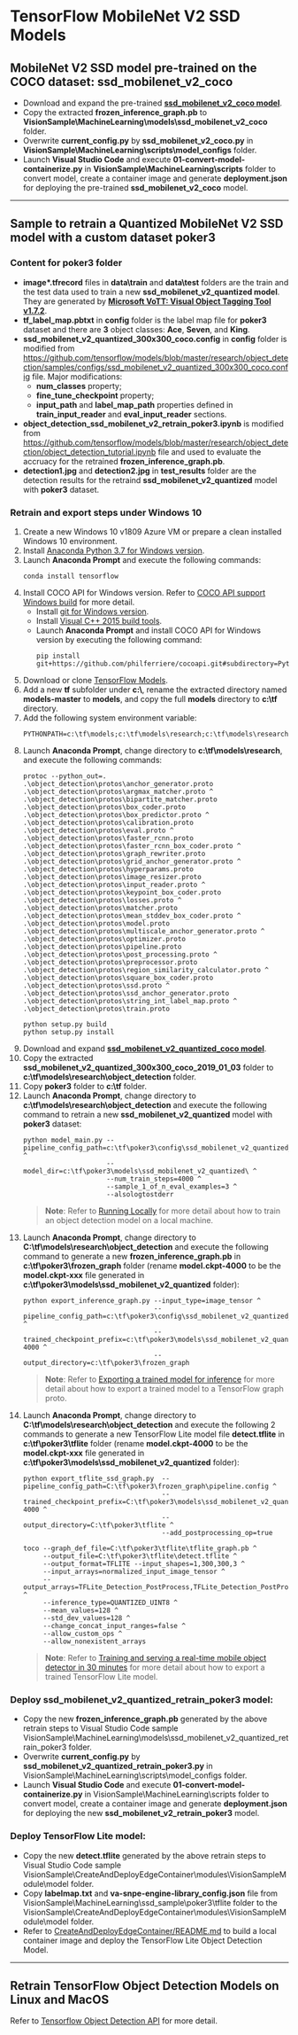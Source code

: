 # TensorFlow MobileNet V2 SSD Models

## MobileNet V2 SSD model pre-trained on the COCO dataset: ssd_mobilenet_v2_coco
  - Download and expand the pre-trained [**ssd_mobilenet_v2_coco model**](http://download.tensorflow.org/models/object_detection/ssd_mobilenet_v2_coco_2018_03_29.tar.gz).
  - Copy the extracted **frozen_inference_graph.pb** to **VisionSample\MachineLearning\models\ssd_mobilenet_v2_coco** folder.
  - Overwrite **current_config.py** by **ssd_mobilenet_v2_coco.py** in **VisionSample\MachineLearning\scripts\model_configs** folder.
  - Launch **Visual Studio Code** and execute **01-convert-model-containerize.py** in **VisionSample\MachineLearning\scripts** folder to convert model, create a container image and generate **deployment.json** for deploying the pre-trained **ssd_mobilenet_v2_coco** model.

---
## Sample to retrain a Quantized MobileNet V2 SSD model with a custom dataset poker3

### Content for poker3 folder
- **image\*.tfrecord** files in **data\train** and **data\test** folders are the train and the test data used to train a new **ssd_mobilenet_v2_quantized model**. They are generated by [**Microsoft VoTT: Visual Object Tagging Tool v1.7.2**](https://github.com/Microsoft/VoTT).
- **tf_label_map.pbtxt** in **config** folder is the label map file for **poker3** dataset and there are **3** object classes: **Ace**, **Seven**, and **King**.
- **ssd_mobilenet_v2_quantized_300x300_coco.config** in **config** folder is modified from https://github.com/tensorflow/models/blob/master/research/object_detection/samples/configs/ssd_mobilenet_v2_quantized_300x300_coco.config file.  Major modifications:
  - **num_classes** property;
  - **fine_tune_checkpoint** property;
  - **input_path** and **label_map_path** properties defined in **train_input_reader** and **eval_input_reader** sections. 
- **object_detection_ssd_mobilenet_v2_retrain_poker3.ipynb** is modified from https://github.com/tensorflow/models/blob/master/research/object_detection/object_detection_tutorial.ipynb file and used to evaluate the accruacy for the retrained **frozen_inference_graph.pb**.
- **detection1.jpg** and **detection2.jpg** in **test_results** folder are the detection results for the retraind **ssd_mobilenet_v2_quantized** model with **poker3** dataset.

### Retrain and export steps under Windows 10

1. Create a new Windows 10 v1809 Azure VM or prepare a clean installed Windows 10 environment.
1. Install [Anaconda Python 3.7 for Windows version](https://www.anaconda.com/distribution/).
1. Launch **Anaconda Prompt** and execute the following commands:
    ```<language>
    conda install tensorflow
    ```
1. Install COCO API for Windows version.  Refer to [COCO API support Windows build](https://github.com/philferriere/cocoapi) for more detail.
    * Install [git for Windows version](https://git-scm.com/download/win).
    * Install [Visual C++ 2015 build tools](https://go.microsoft.com/fwlink/?LinkId=691126).
    * Launch **Anaconda Prompt** and install COCO API for Windows version by executing the following command:
      ```<language>
      pip install git+https://github.com/philferriere/cocoapi.git#subdirectory=PythonAPI
      ```
1. Download or clone [TensorFlow Models](https://github.com/tensorflow/models/).
1. Add a new **tf** subfolder under **c:\\**, rename the extracted directory named **models-master** to **models**, and copy the full **models** directory to **c:\tf** directory.
1. Add the following system environment variable:
    ```<language>
    PYTHONPATH=c:\tf\models;c:\tf\models\research;c:\tf\models\research\slim 
    ```
1. Launch **Anaconda Prompt**, change directory to **c:\tf\models\research**, and execute the following commands:
    ```<language>
    protoc --python_out=. .\object_detection\protos\anchor_generator.proto .\object_detection\protos\argmax_matcher.proto ^
    .\object_detection\protos\bipartite_matcher.proto .\object_detection\protos\box_coder.proto .\object_detection\protos\box_predictor.proto ^
    .\object_detection\protos\calibration.proto .\object_detection\protos\eval.proto ^
    .\object_detection\protos\faster_rcnn.proto .\object_detection\protos\faster_rcnn_box_coder.proto ^
    .\object_detection\protos\graph_rewriter.proto .\object_detection\protos\grid_anchor_generator.proto ^
    .\object_detection\protos\hyperparams.proto .\object_detection\protos\image_resizer.proto .\object_detection\protos\input_reader.proto ^
    .\object_detection\protos\keypoint_box_coder.proto .\object_detection\protos\losses.proto ^
    .\object_detection\protos\matcher.proto .\object_detection\protos\mean_stddev_box_coder.proto ^
    .\object_detection\protos\model.proto .\object_detection\protos\multiscale_anchor_generator.proto ^
    .\object_detection\protos\optimizer.proto .\object_detection\protos\pipeline.proto .\object_detection\protos\post_processing.proto ^
    .\object_detection\protos\preprocessor.proto .\object_detection\protos\region_similarity_calculator.proto ^
    .\object_detection\protos\square_box_coder.proto .\object_detection\protos\ssd.proto ^
    .\object_detection\protos\ssd_anchor_generator.proto .\object_detection\protos\string_int_label_map.proto ^
    .\object_detection\protos\train.proto
    ```
    ```<language>
    python setup.py build
    python setup.py install
    ```
1. Download and expand [**ssd_mobilenet_v2_quantized_coco model**](http://download.tensorflow.org/models/object_detection/ssd_mobilenet_v2_quantized_300x300_coco_2019_01_03.tar.gz).
1. Copy the extracted **ssd_mobilenet_v2_quantized_300x300_coco_2019_01_03** folder to **c:\tf\models\research\object_detection** folder.
1. Copy **poker3** folder to **c:\tf** folder.
1. Launch **Anaconda Prompt**, change directory to **c:\tf\models\research\object_detection** and execute the following command to retrain a new **ssd_mobilenet_v2_quantized** model with **poker3** dataset:
    ```<language>
    python model_main.py --pipeline_config_path=c:\tf\poker3\config\ssd_mobilenet_v2_quantized_300x300_coco.config ^
                         --model_dir=c:\tf\poker3\models\ssd_mobilenet_v2_quantized\ ^
                         --num_train_steps=4000 ^
                         --sample_1_of_n_eval_examples=3 ^
                         --alsologtostderr 
    ```
    >**Note**: Refer to [Running Locally](https://github.com/tensorflow/models/blob/master/research/object_detection/g3doc/running_locally.md) for more detail about how to train an object detection model on a local machine.
1. Launch **Anaconda Prompt**, change directory to **C:\tf\models\research\object_detection** and execute the following command to generate a new **frozen_inference_graph.pb** in **c:\tf\poker3\frozen_graph** folder (rename **model.ckpt-4000** to be the **model.ckpt-xxx** file generated in **c:\tf\poker3\models\ssd_mobilenet_v2_quantized** folder):
    ```<language>
    python export_inference_graph.py --input_type=image_tensor ^
                                     --pipeline_config_path=c:\tf\poker3\config\ssd_mobilenet_v2_quantized_300x300_coco.config ^
                                     --trained_checkpoint_prefix=c:\tf\poker3\models\ssd_mobilenet_v2_quantized\model.ckpt-4000 ^
                                     --output_directory=c:\tf\poker3\frozen_graph 
    ```
    >**Note**: Refer to [Exporting a trained model for inference](https://github.com/tensorflow/models/blob/master/research/object_detection/g3doc/exporting_models.md) for more detail about how to export a trained model to a TensorFlow graph proto.
1. Launch **Anaconda Prompt**, change directory to **C:\tf\models\research\object_detection** and execute the following 2 commands to generate a new TensorFlow Lite model file **detect.tflite** in **c:\tf\poker3\tflite** folder (rename **model.ckpt-4000** to be the **model.ckpt-xxx** file generated in **c:\tf\poker3\models\ssd_mobilenet_v2_quantized** folder):
    ```<language>
    python export_tflite_ssd_graph.py  --pipeline_config_path=C:\tf\poker3\frozen_graph\pipeline.config ^
                                       --trained_checkpoint_prefix=C:\tf\poker3\models\ssd_mobilenet_v2_quantized\model.ckpt-4000 ^
                                       --output_directory=C:\tf\poker3\tflite ^
                                       --add_postprocessing_op=true 
    ```
    ```<language>
    toco --graph_def_file=C:\tf\poker3\tflite\tflite_graph.pb ^
         --output_file=C:\tf\poker3\tflite\detect.tflite ^
         --output_format=TFLITE --input_shapes=1,300,300,3 ^
         --input_arrays=normalized_input_image_tensor ^
         --output_arrays=TFLite_Detection_PostProcess,TFLite_Detection_PostProcess:1,TFLite_Detection_PostProcess:2,TFLite_Detection_PostProcess:3 ^
         --inference_type=QUANTIZED_UINT8 ^
         --mean_values=128 ^
         --std_dev_values=128 ^
         --change_concat_input_ranges=false ^
         --allow_custom_ops ^
         --allow_nonexistent_arrays 
    ```
    >**Note**: Refer to [Training and serving a real-time mobile object detector in 30 minutes](https://medium.com/tensorflow/training-and-serving-a-realtime-mobile-object-detector-in-30-minutes-with-cloud-tpus-b78971cf1193) for more detail about how to export a trained TensorFlow Lite model.

### Deploy ssd_mobilenet_v2_quantized_retrain_poker3 model:
- Copy the new **frozen_inference_graph.pb** generated by the above retrain steps to Visual Studio Code sample VisionSample\MachineLearning\models\ssd_mobilenet_v2_quantized_retrain_poker3 folder.
- Overwrite **current_config.py** by **ssd_mobilenet_v2_quantized_retrain_poker3.py** in VisionSample\MachineLearning\scripts\model_configs folder.
- Launch **Visual Studio Code** and execute **01-convert-model-containerize.py** in VisionSample\MachineLearning\scripts folder to convert model, create a container image and generate **deployment.json** for deploying the new **ssd_mobilenet_v2_retrain_poker3** model.

### Deploy TensorFlow Lite model:
- Copy the new **detect.tflite** generated by the above retrain steps to Visual Studio Code sample VisionSample\CreateAndDeployEdgeContainer\modules\VisionSampleModule\model folder.
- Copy **labelmap.txt** and **va-snpe-engine-library_config.json** file from VisionSample\MachineLearning\ssd_sample\poker3\tflite folder to the VisionSample\CreateAndDeployEdgeContainer\modules\VisionSampleModule\model folder.
- Refer to [CreateAndDeployEdgeContainer/README.md](../../CreateAndDeployEdgeContainer/README.md) to build a local container image and deploy the TensorFlow Lite Object Detection Model.

---
## Retrain TensorFlow Object Detection Models on Linux and MacOS

Refer to [Tensorflow Object Detection API](https://github.com/tensorflow/models/blob/master/research/object_detection/README.md) for more detail.
    
